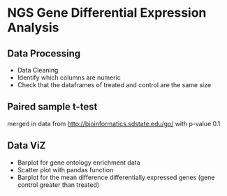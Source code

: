 # NGS Gene Differential Expression Analysis


## Data Processing
- Data Cleaning
- Identify which columns are numeric
- Check that the dataframes of treated and control are the same size

## Paired sample t-test

merged in data from  http://bioinformatics.sdstate.edu/go/ with p-value 0.1

## Data ViZ
- Barplot for gene ontology enrichment data
- Scatter plot with pandas function
- Barplot for the mean difference differentially expressed genes  (gene control greater than treated)


